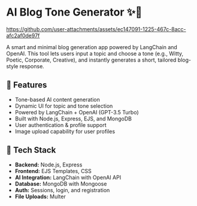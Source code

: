 # AI Blog Tone Generator ✨📝

https://github.com/user-attachments/assets/ec147091-1225-467c-8acc-afc2af0de97f

A smart and minimal blog generation app powered by LangChain and OpenAI. This tool lets users input a topic and choose a tone (e.g., Witty, Poetic, Corporate, Creative), and instantly generates a short, tailored blog-style response.

## 🌟 Features

- Tone-based AI content generation
- Dynamic UI for topic and tone selection
- Powered by LangChain + OpenAI (GPT-3.5 Turbo)
- Built with Node.js, Express, EJS, and MongoDB
- User authentication & profile support
- Image upload capability for user profiles

## 🧠 Tech Stack

- **Backend:** Node.js, Express
- **Frontend:** EJS Templates, CSS
- **AI Integration:** LangChain with OpenAI API
- **Database:** MongoDB with Mongoose
- **Auth:** Sessions, login, and registration
- **File Uploads:** Multer

